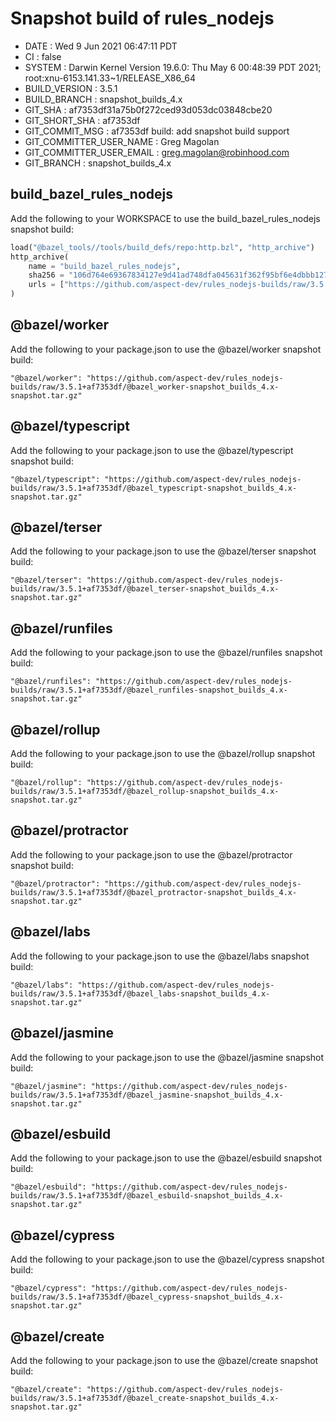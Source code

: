 # Snapshot build of rules_nodejs

+ DATE                     : Wed  9 Jun 2021 06:47:11 PDT
+ CI                       : false
+ SYSTEM                   : Darwin Kernel Version 19.6.0: Thu May  6 00:48:39 PDT 2021; root:xnu-6153.141.33~1/RELEASE_X86_64
+ BUILD_VERSION            : 3.5.1
+ BUILD_BRANCH             : snapshot_builds_4.x
+ GIT_SHA                  : af7353df31a75b0f272ced93d053dc03848cbe20
+ GIT_SHORT_SHA            : af7353df
+ GIT_COMMIT_MSG           : af7353df build: add snapshot build support
+ GIT_COMMITTER_USER_NAME  : Greg Magolan
+ GIT_COMMITTER_USER_EMAIL : greg.magolan@robinhood.com
+ GIT_BRANCH               : snapshot_builds_4.x

## build_bazel_rules_nodejs
Add the following to your WORKSPACE to use the build_bazel_rules_nodejs snapshot build:
```python
load("@bazel_tools//tools/build_defs/repo:http.bzl", "http_archive")
http_archive(
    name = "build_bazel_rules_nodejs",
    sha256 = "106d764e69367834127e9d41ad748dfa045631f362f95bf6e4dbbb127c89bd8d",
    urls = ["https://github.com/aspect-dev/rules_nodejs-builds/raw/3.5.1+af7353df/build_bazel_rules_nodejs-snapshot_builds_4.x-snapshot.tar.gz"],
)
```

## @bazel/worker
Add the following to your package.json to use the @bazel/worker snapshot build:
```
"@bazel/worker": "https://github.com/aspect-dev/rules_nodejs-builds/raw/3.5.1+af7353df/@bazel_worker-snapshot_builds_4.x-snapshot.tar.gz"
```

## @bazel/typescript
Add the following to your package.json to use the @bazel/typescript snapshot build:
```
"@bazel/typescript": "https://github.com/aspect-dev/rules_nodejs-builds/raw/3.5.1+af7353df/@bazel_typescript-snapshot_builds_4.x-snapshot.tar.gz"
```

## @bazel/terser
Add the following to your package.json to use the @bazel/terser snapshot build:
```
"@bazel/terser": "https://github.com/aspect-dev/rules_nodejs-builds/raw/3.5.1+af7353df/@bazel_terser-snapshot_builds_4.x-snapshot.tar.gz"
```

## @bazel/runfiles
Add the following to your package.json to use the @bazel/runfiles snapshot build:
```
"@bazel/runfiles": "https://github.com/aspect-dev/rules_nodejs-builds/raw/3.5.1+af7353df/@bazel_runfiles-snapshot_builds_4.x-snapshot.tar.gz"
```

## @bazel/rollup
Add the following to your package.json to use the @bazel/rollup snapshot build:
```
"@bazel/rollup": "https://github.com/aspect-dev/rules_nodejs-builds/raw/3.5.1+af7353df/@bazel_rollup-snapshot_builds_4.x-snapshot.tar.gz"
```

## @bazel/protractor
Add the following to your package.json to use the @bazel/protractor snapshot build:
```
"@bazel/protractor": "https://github.com/aspect-dev/rules_nodejs-builds/raw/3.5.1+af7353df/@bazel_protractor-snapshot_builds_4.x-snapshot.tar.gz"
```

## @bazel/labs
Add the following to your package.json to use the @bazel/labs snapshot build:
```
"@bazel/labs": "https://github.com/aspect-dev/rules_nodejs-builds/raw/3.5.1+af7353df/@bazel_labs-snapshot_builds_4.x-snapshot.tar.gz"
```

## @bazel/jasmine
Add the following to your package.json to use the @bazel/jasmine snapshot build:
```
"@bazel/jasmine": "https://github.com/aspect-dev/rules_nodejs-builds/raw/3.5.1+af7353df/@bazel_jasmine-snapshot_builds_4.x-snapshot.tar.gz"
```

## @bazel/esbuild
Add the following to your package.json to use the @bazel/esbuild snapshot build:
```
"@bazel/esbuild": "https://github.com/aspect-dev/rules_nodejs-builds/raw/3.5.1+af7353df/@bazel_esbuild-snapshot_builds_4.x-snapshot.tar.gz"
```

## @bazel/cypress
Add the following to your package.json to use the @bazel/cypress snapshot build:
```
"@bazel/cypress": "https://github.com/aspect-dev/rules_nodejs-builds/raw/3.5.1+af7353df/@bazel_cypress-snapshot_builds_4.x-snapshot.tar.gz"
```

## @bazel/create
Add the following to your package.json to use the @bazel/create snapshot build:
```
"@bazel/create": "https://github.com/aspect-dev/rules_nodejs-builds/raw/3.5.1+af7353df/@bazel_create-snapshot_builds_4.x-snapshot.tar.gz"
```
